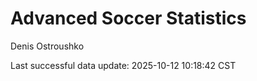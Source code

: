 # Advanced Soccer Statistics
Denis Ostroushko

<!-- gfm -->

Last successful data update: 2025-10-12 10:18:42 CST
